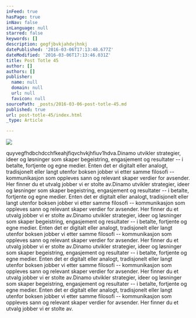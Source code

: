 ```yaml
---
inFeed: true
hasPage: true
inNav: false
inLanguage: null
starred: false
keywords: []
description: gegfjbvkjahdvjhnkj
datePublished: '2016-03-06T17:13:48.677Z'
dateModified: '2016-03-06T17:13:46.031Z'
title: Post Totle 45
author: []
authors: []
publisher:
  name: null
  domain: null
  url: null
  favicon: null
sourcePath: _posts/2016-03-06-post-totle-45.md
published: true
url: post-totle-45/index.html
_type: Article

---
```

![](https://the-grid-user-content.s3-us-west-2.amazonaws.com/b42a0301-9cc3-426d-88b4-57ef666af435.png)

quyvegfhdbchdcchfkeahjfiqvchvkjhfiuv1hdva.Dinamo utvikler strategier, ideer og løsninger som skaper begeistring, engasjement og resultater -- i betalte, fortjente og egne medier. Enten det er digitalt eller analogt, tradisjonelt eller langt utenfor boksen jobber vi etter samme filosofi -- kommunikasjon som oppleves sann og relevant skaper verdier for avsender. Her finner du et utvalg jobber vi er stolte av.Dinamo utvikler strategier, ideer og løsninger som skaper begeistring, engasjement og resultater -- i betalte, fortjente og egne medier. Enten det er digitalt eller analogt, tradisjonelt eller langt utenfor boksen jobber vi etter samme filosofi -- kommunikasjon som oppleves sann og relevant skaper verdier for avsender. Her finner du et utvalg jobber vi er stolte av.Dinamo utvikler strategier, ideer og løsninger som skaper begeistring, engasjement og resultater -- i betalte, fortjente og egne medier. Enten det er digitalt eller analogt, tradisjonelt eller langt utenfor boksen jobber vi etter samme filosofi -- kommunikasjon som oppleves sann og relevant skaper verdier for avsender. Her finner du et utvalg jobber vi er stolte av.Dinamo utvikler strategier, ideer og løsninger som skaper begeistring, engasjement og resultater -- i betalte, fortjente og egne medier. Enten det er digitalt eller analogt, tradisjonelt eller langt utenfor boksen jobber vi etter samme filosofi -- kommunikasjon som oppleves sann og relevant skaper verdier for avsender. Her finner du et utvalg jobber vi er stolte av.Dinamo utvikler strategier, ideer og løsninger som skaper begeistring, engasjement og resultater -- i betalte, fortjente og egne medier. Enten det er digitalt eller analogt, tradisjonelt eller langt utenfor boksen jobber vi etter samme filosofi -- kommunikasjon som oppleves sann og relevant skaper verdier for avsender. Her finner du et utvalg jobber vi er stolte av.